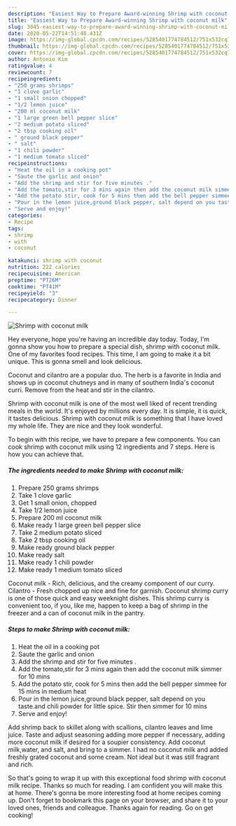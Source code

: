 ```yaml
---
description: "Easiest Way to Prepare Award-winning Shrimp with coconut milk"
title: "Easiest Way to Prepare Award-winning Shrimp with coconut milk"
slug: 3045-easiest-way-to-prepare-award-winning-shrimp-with-coconut-milk
date: 2020-05-22T14:51:48.431Z
image: https://img-global.cpcdn.com/recipes/5285401774784512/751x532cq70/shrimp-with-coconut-milk-recipe-main-photo.jpg
thumbnail: https://img-global.cpcdn.com/recipes/5285401774784512/751x532cq70/shrimp-with-coconut-milk-recipe-main-photo.jpg
cover: https://img-global.cpcdn.com/recipes/5285401774784512/751x532cq70/shrimp-with-coconut-milk-recipe-main-photo.jpg
author: Antonio Kim
ratingvalue: 4
reviewcount: 7
recipeingredient:
- "250 grams shrimps"
- "1 clove garlic"
- "1 small onion chopped"
- "1/2 lemon juice"
- "200 ml coconut milk"
- "1 large green bell pepper slice"
- "2 medium potato sliced"
- "2 tbsp cooking oil"
- " ground black pepper"
- " salt"
- "1 chili powder"
- "1 medium tomato sliced"
recipeinstructions:
- "Heat the oil in a cooking pot"
- "Saute the garlic and onion"
- "Add the shrimp and stir for five minutes ."
- "Add the tomato,stir for 3 mins again then add the coconut milk simmer for 10 mins"
- "Add the potato stir, cook for 5 mins then add the bell pepper simmee for 15 mins in medium heat"
- "Pour in the lemon juice,ground black pepper, salt depend on you taste.and chili powder for little spice. Stir then simmer for 10 mins"
- "Serve and enjoy!"
categories:
- Recipe
tags:
- shrimp
- with
- coconut

katakunci: shrimp with coconut 
nutrition: 222 calories
recipecuisine: American
preptime: "PT26M"
cooktime: "PT41M"
recipeyield: "3"
recipecategory: Dinner

---
```



![Shrimp with coconut milk](https://img-global.cpcdn.com/recipes/5285401774784512/751x532cq70/shrimp-with-coconut-milk-recipe-main-photo.jpg)

Hey everyone, hope you're having an incredible day today. Today, I'm gonna show you how to prepare a special dish, shrimp with coconut milk. One of my favorites food recipes. This time, I am going to make it a bit unique. This is gonna smell and look delicious.

Coconut and cilantro are a popular duo. The herb is a favorite in India and shows up in coconut chutneys and in many of southern India&#39;s coconut curri. Remove from the heat and stir in the cilantro.

Shrimp with coconut milk is one of the most well liked of recent trending meals in the world. It's enjoyed by millions every day. It is simple, it is quick, it tastes delicious. Shrimp with coconut milk is something that I have loved my whole life. They are nice and they look wonderful.


To begin with this recipe, we have to prepare a few components. You can cook shrimp with coconut milk using 12 ingredients and 7 steps. Here is how you can achieve that.

<!--inarticleads1-->

##### The ingredients needed to make Shrimp with coconut milk:

1. Prepare 250 grams shrimps
1. Take 1 clove garlic
1. Get 1 small onion, chopped
1. Take 1/2 lemon juice
1. Prepare 200 ml coconut milk
1. Make ready 1 large green bell pepper slice
1. Take 2 medium potato sliced
1. Take 2 tbsp cooking oil
1. Make ready  ground black pepper
1. Make ready  salt
1. Make ready 1 chili powder
1. Make ready 1 medium tomato sliced


Coconut milk - Rich, delicious, and the creamy component of our curry. Cilantro - Fresh chopped up nice and fine for garnish. Coconut shrimp curry is one of those quick and easy weeknight dishes. This shrimp curry is convenient too, if you, like me, happen to keep a bag of shrimp in the freezer and a can of coconut milk in the pantry. 

<!--inarticleads2-->

##### Steps to make Shrimp with coconut milk:

1. Heat the oil in a cooking pot
1. Saute the garlic and onion
1. Add the shrimp and stir for five minutes .
1. Add the tomato,stir for 3 mins again then add the coconut milk simmer for 10 mins
1. Add the potato stir, cook for 5 mins then add the bell pepper simmee for 15 mins in medium heat
1. Pour in the lemon juice,ground black pepper, salt depend on you taste.and chili powder for little spice. Stir then simmer for 10 mins
1. Serve and enjoy!


Add shrimp back to skillet along with scallions, cilantro leaves and lime juice. Taste and adjust seasoning adding more pepper if necessary, adding more coconut milk if desired for a soupier consistency. Add coconut milk,water, and salt, and bring to a simmer. I had no coconut milk and added freshly grated coconut and some cream. Not ideal but it was still fragrant and rich. 

So that's going to wrap it up with this exceptional food shrimp with coconut milk recipe. Thanks so much for reading. I am confident you will make this at home. There's gonna be more interesting food at home recipes coming up. Don't forget to bookmark this page on your browser, and share it to your loved ones, friends and colleague. Thanks again for reading. Go on get cooking!
